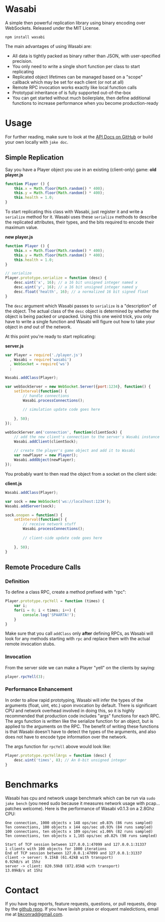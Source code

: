 # Wasabi

A simple then powerful replication library using binary encoding over WebSockets. Released under the MIT License.

    npm install wasabi

The main advantages of using Wasabi are:

 - All data is tightly packed as binary rather than JSON, with user-specified
   precision.
 - You only need to write a single short function per class to start replicating
 - Replicated object lifetimes can be managed based on a "scope" callback which
   may be set for each client (or not at all)
 - Remote RPC invocation works exactly like local function calls
 - Prototypal inheritance of is fully supported out-of-the-box
 - You can get started without much boilerplate, then define additional
   functions to increase performance when you become production-ready

# Usage

For further reading, make sure to look at the [API Docs on
GitHub](http://kaen.github.io/wasabi/doc/) or build your own locally with `jake
doc`.

## Simple Replication

Say you have a Player object you use in an existing (client-only) game:
**old player.js**

```javascript
function Player () {
    this.x = Math.floor(Math.random() * 400);
    this.y = Math.floor(Math.random() * 400);
    this.health = 1.0;
}
```

To start replicating this class with Wasabi, just register it and write a
`serialize` method for it.  Wasabi uses these `serialize` methods to
describe the replicated attributes, their types, and the bits required to
encode their maximum value.

**new player.js**

```javascript
function Player () {
    this.x = Math.floor(Math.random() * 400);
    this.y = Math.floor(Math.random() * 400);
    this.health = 1.0;
}

// serialize
Player.prototype.serialize = function (desc) {
    desc.uint('x', 16); // a 16 bit unsigned integer named x
    desc.uint('y', 16); // a 16 bit unsigned integer named y
    desc.float('health', 16); // a normalized 16 bit signed float
}
```

The `desc` argument which Wasabi passes to `serialize` is a "description" of the
object. The actual class of the `desc` object is determined by whether the
object is being packed or unpacked. Using this one weird trick, you only have to
write a single function and Wasabi will figure out how to take your object in
*and* out of the network.

At this point you're ready to start replicating:

**server.js**

```javascript
var Player = require('./player.js')
  , Wasabi = require('wasabi')
  , WebSocket = require('ws')
  ;

Wasabi.addClass(Player);

var webSockServer = new WebSocket.Server({port:1234}, function() {
    setInterval(function() {
        // handle connections
        Wasabi.processConnections();
        
        // simulation update code goes here
        
    }, 50);
});

webSockServer.on('connection', function(clientSock) {
    // add the new client's connection to the server's Wasabi instance
    Wasabi.addClient(clientSock);
    
    // create the player's game object and add it to Wasabi
    var newPlayer = new Player();
    Wasabi.addObject(newPlayer);
});
```

You probably want to then read the object from a socket on the client side:

**client.js**

```javascript
Wasabi.addClass(Player);

var sock = new WebSocket('ws://localhost:1234');             
Wasabi.addServer(sock);

sock.onopen = function() {
    setInterval(function() {
        // receive network stuff
        Wasabi.processConnections();
        
        // client-side update code goes here
        
    }, 50);
}
```

## Remote Procedure Calls
### Definition
To define a class RPC, create a method prefixed with "rpc":

```javascript
Player.prototype.rpcYell = function (times) {
    var i;
    for(i = 0; i < times; i++) {
        console.log('SPAARTA!');
    }
}
```
    
Make sure that you call `addClass` only **after** defining RPCs, as Wasabi will
look for any methods starting with `rpc` and replace them with the actual remote
invocation stubs.

### Invocation
From the server side we can make a Player "yell" on the clients by saying:

```javascript
player.rpcYell(3);
```

### Performance Enhancement
In order to allow rapid prototyping, Wasabi will infer the types of the
arguments (float, uint, etc.) upon invocation by default. There is significant
CPU and network overhead involved in doing this, so it is highly recommended
that production code includes "args" functions for each RPC. The args function
is written like the serialize function for an object, but is applied to the
arguments on the RPC. The benefit of writing these functions is that Wasabi
doesn't have to detect the types of the arguments, and also does not have to
encode type information over the network.

The args function for `rpcYell` above would look like:

```javascript
Player.prototype.rpcYellArgs = function (desc) {
    desc.uint('times', 8); // An 8-bit unsigned integer
}
```

# Benchmarks
Wasabi has cpu and network usage benchmark which can be run via `sudo jake
bench` (you need sudo because it measures network usage with pcap... patches
welcome). Here is the performance of Wasabi v0.1.3 on a 2.8Ghz CPU:

    One connection, 1000 objects x 148 ops/sec ±0.83% (86 runs sampled)
    Ten connections, 100 objects x 144 ops/sec ±0.93% (84 runs sampled)
    100 connections, ten objects x 109 ops/sec ±1.06% (82 runs sampled)
    Ten connections, ten objects x 1,165 ops/sec ±0.82% (98 runs sampled)
    
    Start of TCP session between 127.0.0.1:47099 and 127.0.0.1:31337
    1 clients with 100 objects for 1000 iterations
    End of TCP session between 127.0.0.1:47099 and 127.0.0.1:31337
    client -> server: 9.15kB (61.42kB with transport)
    0.92kB/s at 15hz
    server -> client: 820.59kB (872.85kB with transport)
    13.09kB/s at 15hz

# Contact
If you have bug reports, feature requests, questions, or pull requests, drop by
the [github repo](https://github.com/kaen/wasabi). If you have lavish praise or
eloquent maledictions, email me at [bkconrad@gmail.com](mailto:bkconrad@gmail.com).
